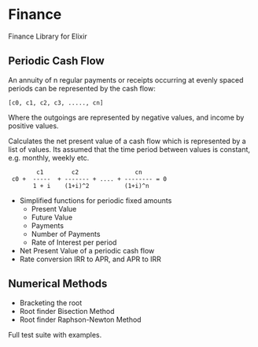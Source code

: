 # Finance

Finance Library for Elixir

## Periodic Cash Flow
An annuity of n regular payments or receipts occurring at evenly spaced periods can be represented by the cash flow:
  ```
  [c0, c1, c2, c3, ....., cn]
  ```

Where the outgoings are represented by negative values, and income by positive values.

Calculates the net present value of a cash flow which is represented by a list of values. Its assumed that the time period between values is constant, e.g. monthly, weekly etc.
  ```
          c1        c2                cn
   c0 +  -----  + ------- + .... + -------- = 0
         1 + i    (1+i)^2          (1+i)^n
  ```

- Simplified functions for periodic fixed amounts
    - Present Value
    - Future Value
    - Payments
    - Number of Payments
    - Rate of Interest per period
- Net Present Value of a periodic cash flow
- Rate conversion IRR to APR, and APR to IRR

## Numerical Methods

- Bracketing the root
- Root finder Bisection Method
- Root finder Raphson-Newton Method


Full test suite with examples.
